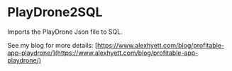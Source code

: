 # PlayDrone2SQL
Imports the PlayDrone Json file to SQL.

See my blog for more details:
[https://www.alexhyett.com/blog/profitable-app-playdrone/](https://www.alexhyett.com/blog/profitable-app-playdrone/)
